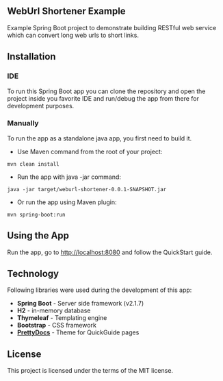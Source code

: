 ## WebUrl Shortener Example ##

Example Spring Boot project to demonstrate building RESTful web service which can convert long web urls to short links.

## Installation

### IDE

To run this Spring Boot app you can clone the repository and open the project inside you favorite IDE and run/debug the app from there for development purposes.

### Manually

To run the app as a standalone java app, you first need to build it.

 - Use Maven command from the root of your project:

 ```
 mvn clean install
 ```

 - Run the app with java -jar command:
 
 ```
 java -jar target/weburl-shortener-0.0.1-SNAPSHOT.jar
 ```

 - Or run the app using Maven plugin:
 
 ```
 mvn spring-boot:run
 ```

## Using the App

Run the app, go to [http://localhost:8080](http://localhost:8080) and follow the QuickStart guide.

## Technology
Following libraries were used during the development of this app:

- **Spring Boot** - Server side framework (v2.1.7)
- **H2** - in-memory database 
- **Thymeleaf** - Templating engine
- **Bootstrap** - CSS framework
- **[PrettyDocs](https://github.com/xriley/PrettyDocs-Theme)** - Theme for QuickGuide pages

## License ##
This project is licensed under the terms of the MIT license.


